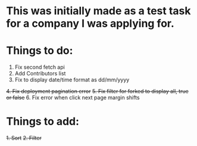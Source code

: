 # This was initially made as a test task for a company I was applying for.

# Things to do:

1. Fix second fetch api
2. Add Contributors list
3. Fix to display date/time format as dd/mm/yyyy

~~4. Fix deployment pagination error~~
~~5. Fix filter for forked to display all, true or false~~ 6. Fix error when click next page margin shifts

# Things to add:

~~1. Sort~~
~~2. Filter~~
